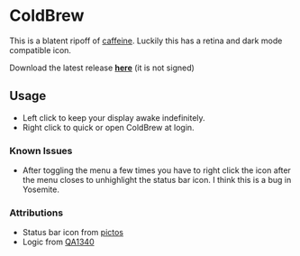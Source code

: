 # ColdBrew

This is a blatent ripoff of [caffeine][caffeine]. Luckily this has a retina and
dark mode compatible icon.

[caffeine]: http://lightheadsw.com/caffeine/

Download the latest release
[**here**](https://github.com/Keithbsmiley/ColdBrew/releases) (it is not
signed)

## Usage

- Left click to keep your display awake indefinitely.
- Right click to quick or open ColdBrew at login.

### Known Issues

- After toggling the menu a few times you have to right click the icon
after the menu closes to unhighlight the status bar icon. I think this
is a bug in Yosemite.

### Attributions

- Status bar icon from [pictos](http://pictos.cc/)
- Logic from [QA1340](https://developer.apple.com/library/mac/qa/qa1340/_index.html)
